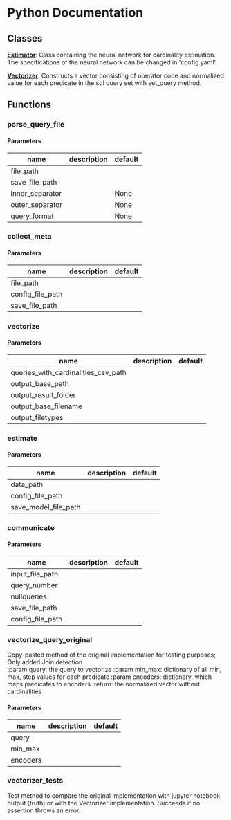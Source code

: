 # Python Documentation

## Classes

**[Estimator](Estimator.md)**: Class containing the neural network for cardinality estimation. The specifications of the neural network can be changed in 'config.yaml'. 

**[Vectorizer](Vectorizer.md)**: Constructs a vector consisting of operator code and normalized value for each predicate in the sql query set with set_query method. 


## Functions

### parse_query_file



#### Parameters
name | description | default
--- | --- | ---
file_path |  | 
save_file_path |  | 
inner_separator |  | None
outer_separator |  | None
query_format |  | None





### collect_meta



#### Parameters
name | description | default
--- | --- | ---
file_path |  | 
config_file_path |  | 
save_file_path |  | 





### vectorize



#### Parameters
name | description | default
--- | --- | ---
queries_with_cardinalities_csv_path |  | 
output_base_path |  | 
output_result_folder |  | 
output_base_filename |  | 
output_filetypes |  | 





### estimate



#### Parameters
name | description | default
--- | --- | ---
data_path |  | 
config_file_path |  | 
save_model_file_path |  | 





### communicate



#### Parameters
name | description | default
--- | --- | ---
input_file_path |  | 
query_number |  | 
nullqueries |  | 
save_file_path |  | 
config_file_path |  | 





### vectorize_query_original


Copy-pasted method of the original implementation for testing purposes; Only added Join detection   
:param query: the query to vectorize :param min_max: dictionary of all min, max, step values for each predicate :param encoders: dictionary, which maps predicates to encoders :return: the normalized vector without cardinalities 
#### Parameters
name | description | default
--- | --- | ---
query |  | 
min_max |  | 
encoders |  | 





### vectorizer_tests


Test method to compare the original implementation with jupyter notebook output (truth) or with the Vectorizer implementation. Succeeds if no assertion throws an error. 



